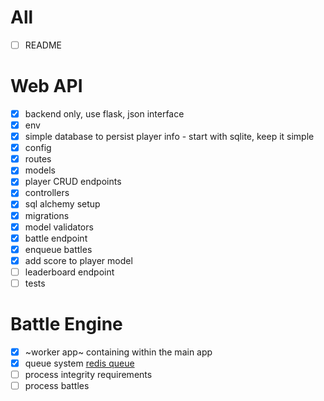 # All

- [ ] README

# Web API

- [x] backend only, use flask, json interface
- [x] env
- [x] simple database to persist player info - start with sqlite, keep it simple
- [x] config
- [X] routes
- [X] models
- [x] player CRUD endpoints
- [x] controllers
- [x] sql alchemy setup
- [x] migrations
- [x] model validators
- [x] battle endpoint
- [x] enqueue battles
- [x] add score to player model
- [ ] leaderboard endpoint
- [ ] tests

# Battle Engine

- [x] ~worker app~ containing within the main app
- [x] queue system [redis queue](https://python-rq.org/)
- [ ] process integrity requirements
- [ ] process battles
